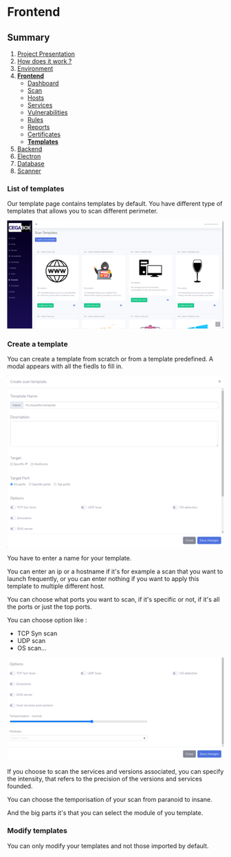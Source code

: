 # Frontend

## Summary

1. [Project Presentation](project.html)
2. [How does it work ?](working.html)
3. [Environment](env.html)
4. [**Frontend**](front.html)
   * [Dashboard](front.html)
   * [Scan](scan.html)
   * [Hosts](hosts.html)
   * [Services](services.html)
   * [Vulnerabilities](vulnerabilities.html)
   * [Rules](rules.html)
   * [Reports](reports.html)
   * [Certificates](certificates.html)
   * [**Templates**](templates.html)
5. [Backend](back.html)
6. [Electron](electron.html)
7. [Database](database.html)
8. [Scanner](scanner.html)

### List of templates

Our template page contains templates by default. You have different type of templates that allows you to scan different perimeter.

![Cegabox Template](./img/cegabox-templates.png)

### Create a template

You can create a template from scratch or from a template predefined.
A modal appears with all the fiedls to fill in.

![Cegabox Template](./img/cegabox-new-templates.png)

You have to enter a name for your template.

You can enter an ip or a hostname if it's for example a scan that you want to launch frequently, or you can enter nothing if you want to apply this template to multiple different host.

You can choose what ports you want to scan, if it's specific or not, if it's all the ports or just the top ports.

You can choose option like :

* TCP Syn scan
* UDP scan
* OS scan...

![Cegabox Template](./img/cegabox-new-templates-options.png)

If you choose to scan the services and versions associated, you can specify the intensity, that refers to the precision of the versions and services founded.

You can choose the temporisation of your scan from paranoid to insane.

And the big parts it's that you can select the module of you template.

### Modify templates

You can only modify your templates and not those imported by default.

